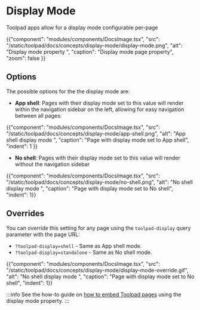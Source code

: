 # Display Mode

<p class="description">Toolpad apps allow for a display mode configurable per-page</p>

{{"component": "modules/components/DocsImage.tsx", "src": "/static/toolpad/docs/concepts/display-mode/display-mode.png", "alt": "Display mode property ", "caption": "Display mode page property", "zoom": false }}

## Options

The possible options for the the display mode are:

- **App shell**: Pages with their display mode set to this value will render within the navigation sidebar on the left, allowing for easy navigation between all pages:

{{"component": "modules/components/DocsImage.tsx", "src": "/static/toolpad/docs/concepts/display-mode/app-shell.png", "alt": "App shell display mode ", "caption": "Page with display mode set to App shell", "indent": 1 }}

- **No shell**: Pages with their display mode set to this value will render without the navigation sidebar

{{"component": "modules/components/DocsImage.tsx", "src": "/static/toolpad/docs/concepts/display-mode/no-shell.png", "alt": "No shell display mode ", "caption": "Page with display mode set to No shell", "indent": 1}}

## Overrides

You can override this setting for any page using the `toolpad-display` query parameter with the page URL:

- `?toolpad-display=shell` - Same as App shell mode.
- `?toolpad-display=standalone` - Same as No shell mode.

{{"component": "modules/components/DocsImage.tsx", "src": "/static/toolpad/docs/concepts/display-mode/display-mode-override.gif", "alt": "No shell display mode ", "caption": "Page with display mode set to No shell", "indent": 1}}

:::info
See the how-to guide on [how to embed Toolpad pages](/toolpad/how-to-guides/embed-pages/) using the display mode property.
:::
